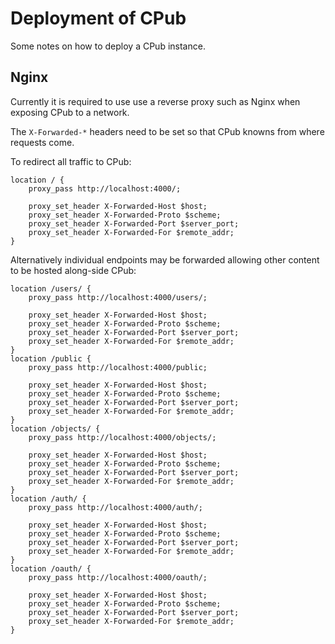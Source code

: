 # Deployment of CPub

Some notes on how to deploy a CPub instance.

## Nginx

Currently it is required to use use a reverse proxy such as Nginx when exposing CPub to a network.

The `X-Forwarded-*` headers need to be set so that CPub knowns from where requests come.

To redirect all traffic to CPub:

```
location / {
    proxy_pass http://localhost:4000/;
    
    proxy_set_header X-Forwarded-Host $host;
    proxy_set_header X-Forwarded-Proto $scheme;
    proxy_set_header X-Forwarded-Port $server_port;
    proxy_set_header X-Forwarded-For $remote_addr;
}
```

Alternatively individual endpoints may be forwarded allowing other content to be hosted along-side CPub:


```
location /users/ {
    proxy_pass http://localhost:4000/users/;

    proxy_set_header X-Forwarded-Host $host;
    proxy_set_header X-Forwarded-Proto $scheme;
    proxy_set_header X-Forwarded-Port $server_port;
    proxy_set_header X-Forwarded-For $remote_addr;
}
location /public {
    proxy_pass http://localhost:4000/public;

    proxy_set_header X-Forwarded-Host $host;
    proxy_set_header X-Forwarded-Proto $scheme;
    proxy_set_header X-Forwarded-Port $server_port;
    proxy_set_header X-Forwarded-For $remote_addr;
}
location /objects/ {
    proxy_pass http://localhost:4000/objects/;

    proxy_set_header X-Forwarded-Host $host;
    proxy_set_header X-Forwarded-Proto $scheme;
    proxy_set_header X-Forwarded-Port $server_port;
    proxy_set_header X-Forwarded-For $remote_addr;
}
location /auth/ {
    proxy_pass http://localhost:4000/auth/;

    proxy_set_header X-Forwarded-Host $host;
    proxy_set_header X-Forwarded-Proto $scheme;
    proxy_set_header X-Forwarded-Port $server_port;
    proxy_set_header X-Forwarded-For $remote_addr;
}
location /oauth/ {
    proxy_pass http://localhost:4000/oauth/;

    proxy_set_header X-Forwarded-Host $host;
    proxy_set_header X-Forwarded-Proto $scheme;
    proxy_set_header X-Forwarded-Port $server_port;
    proxy_set_header X-Forwarded-For $remote_addr;
}
```
